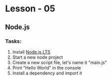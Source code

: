# Lesson - 05
## Node.js

### Tasks:

1) Install [Node.js LTS](https://nodejs.org/en/)
2) Start a new node project
3) Create a new script file, let's name it "main.js"
4) Print "Hello World" in the console
5) Install a dependency and import it